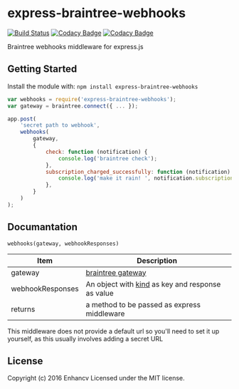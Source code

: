 # express-braintree-webhooks
[![Build Status](https://secure.travis-ci.org/enhancv/express-braintree-webhooks.png?branch=master)](http://travis-ci.org/enhancv/express-braintree-webhooks)
[![Codacy Badge](https://api.codacy.com/project/badge/grade/51878932d920453d87bd1e8600595542)](https://www.codacy.com/app/ivank/express-braintree-webhooks)
[![Codacy Badge](https://api.codacy.com/project/badge/coverage/51878932d920453d87bd1e8600595542)](https://www.codacy.com/app/ivank/express-braintree-webhooks)

Braintree webhooks middleware for express.js

## Getting Started
Install the module with: `npm install express-braintree-webhooks`

```javascript
var webhooks = require('express-braintree-webhooks');
var gateway = braintree.connect({ ... });

app.post(
    'secret path to webhook',
    webhooks(
        gateway,
        {
            check: function (notification) {
                console.log('braintree check');
            },
            subscription_charged_successfully: function (notification) {
                console.log('make it rain! ', notification.subscription.id);
            },
        }
    )
);
```

## Documantation
`webhooks(gateway, webhookResponses)`

| Item             | Description                                                   |
| -----------------|---------------------------------------------------------------|
| gateway          | [braintree gateway][1]                                        |
| webhookResponses | An object with [kind][2] as key and response as value         |
| returns          | a method to be passed as express middleware                   |

[1]: https://github.com/braintree/braintree_node
[2]: https://developers.braintreepayments.com/reference/general/webhooks/overview

This middleware does not provide a default url so you'll need to set it up yourself, as this usually involves adding a secret URL

## License
Copyright (c) 2016 Enhancv
Licensed under the MIT license.
